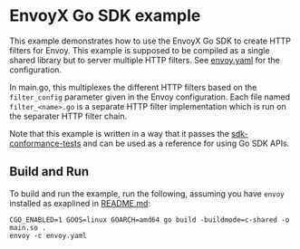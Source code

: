 # EnvoyX Go SDK example

This example demonstrates how to use the EnvoyX Go SDK to create HTTP filters for Envoy. This example is supposed to be compiled as a
single shared library but to server multiple HTTP filters. See [envoy.yaml](envoy.yaml) for the configuration.

In main.go, this multiplexes the different HTTP filters based on the `filter_config` parameter given in the Envoy configuration.
Each file named `filter_<name>.go` is a separate HTTP filter implementation which is run on the separater HTTP filter chain.

Note that this example is written in a way that it passes the [sdk-conformance-tests](https://github.com/envoyproxy/sdk-conformance-tests) and can be used as a reference for using Go SDK APIs.

## Build and Run

To build and run the example, run the following, assuming you have `envoy` installed as exaplined in [README.md](../README.md):

```
CGO_ENABLED=1 GOOS=linux GOARCH=amd64 go build -buildmode=c-shared -o main.so .
envoy -c envoy.yaml
```

